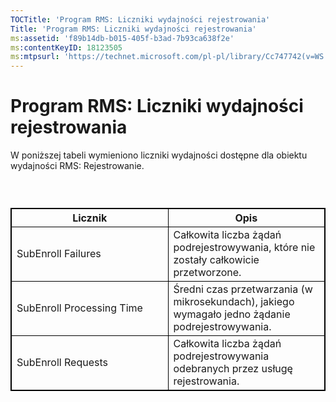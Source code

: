 ```yaml
---
TOCTitle: 'Program RMS: Liczniki wydajności rejestrowania'
Title: 'Program RMS: Liczniki wydajności rejestrowania'
ms:assetid: 'f89b14db-b015-405f-b3ad-7b93ca638f2e'
ms:contentKeyID: 18123505
ms:mtpsurl: 'https://technet.microsoft.com/pl-pl/library/Cc747742(v=WS.10)'
---
```


Program RMS: Liczniki wydajności rejestrowania
==============================================

W poniższej tabeli wymieniono liczniki wydajności dostępne dla obiektu wydajności RMS: Rejestrowanie.

###  

 
<table style="border:1px solid black;">
<colgroup>
<col width="50%" />
<col width="50%" />
</colgroup>
<thead>
<tr class="header">
<th style="border:1px solid black;" >Licznik</th>
<th style="border:1px solid black;" >Opis</th>
</tr>
</thead>
<tbody>
<tr class="odd">
<td style="border:1px solid black;">SubEnroll Failures</td>
<td style="border:1px solid black;">Całkowita liczba żądań podrejestrowywania, które nie zostały całkowicie przetworzone.</td>
</tr>
<tr class="even">
<td style="border:1px solid black;">SubEnroll Processing Time</td>
<td style="border:1px solid black;">Średni czas przetwarzania (w mikrosekundach), jakiego wymagało jedno żądanie podrejestrowywania.</td>
</tr>
<tr class="odd">
<td style="border:1px solid black;">SubEnroll Requests</td>
<td style="border:1px solid black;">Całkowita liczba żądań podrejestrowywania odebranych przez usługę rejestrowania.</td>
</tr>
</tbody>
</table>
